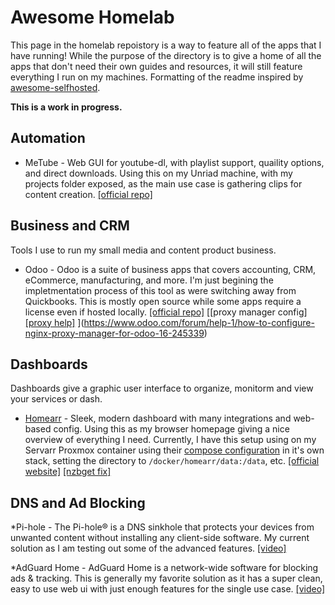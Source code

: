 # Awesome Homelab

This page in the homelab repoistory is a way to feature all of the apps that I have running! While the purpose of the directory is to give a home of all the apps that don't need their own guides and resources, it will still feature everything I run on my machines. Formatting of the readme inspired by [awesome-selfhosted](https://github.com/awesome-selfhosted/awesome-selfhosted).

**This is a work in progress.**

## Automation
* MeTube - Web GUI for youtube-dl, with playlist support, quaility options, and direct downloads. Using this on my Unriad machine, with my projects folder exposed, as the main use case is gathering clips for content creation. [[official repo]](https://github.com/alexta69/metube)

## Business and CRM
Tools I use to run my small media and content product business. 

* Odoo - Odoo is a suite of business apps that covers accounting, CRM, eCommerce, manufacturing, and more. I'm just begining the impletmentation process of this tool as were switching away from Quickbooks. This is mostly open source while some apps require a license even if hosted locally. [[official repo]](https://github.com/odoo/odoo) [[proxy manager config] [[proxy help]](https://github.com/odoo/odoo/issues/104597)
](https://www.odoo.com/forum/help-1/how-to-configure-nginx-proxy-manager-for-odoo-16-245339)

## Dashboards

Dashboards give a graphic user interface to organize, monitorm and view your services or dash.

* [Homearr](https://www.youtube.com/watch?v=A6vcTIzp_Ww) - Sleek, modern dashboard with many integrations and web-based config. Using this as my browser homepage giving a nice overview of everything I need. Currently, I have this setup using on my Servarr Proxmox container using their [compose configuration](https://homarr.dev/docs/getting-started/installation#-docker-compose) in it's own stack, setting the directory to ```/docker/homearr/data:/data```, etc. [[official website]](https://homarr.dev/) [[nzbget fix]](https://github.com/ajnart/homarr/issues/559#issuecomment-1377959472)

## DNS and Ad Blocking

*Pi-hole - The Pi-hole® is a DNS sinkhole that protects your devices from unwanted content without installing any client-side software. My current solution as I am testing out some of the advanced features. [[video]](https://youtu.be/YqaDnnREqI8)

*AdGuard Home - AdGuard Home is a network-wide software for blocking ads & tracking. This is generally my favorite solution  as it has a super clean, easy to use web ui with just enough features for the single use case. [[video]](https://youtu.be/xtMFcVx3cHU)

